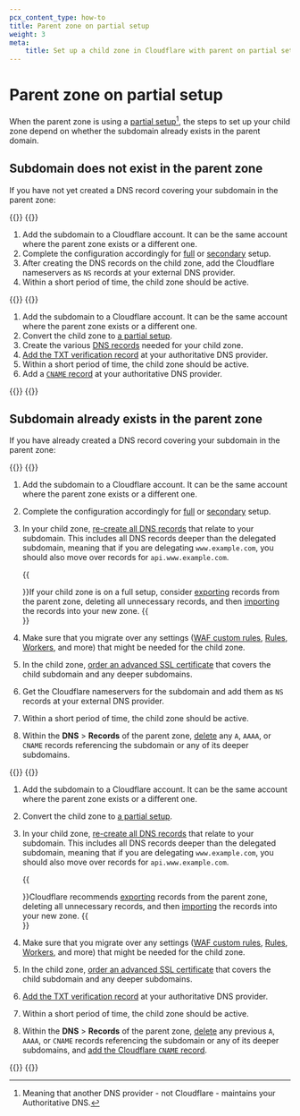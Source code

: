 ```yaml
---
pcx_content_type: how-to
title: Parent zone on partial setup
weight: 3
meta:
    title: Set up a child zone in Cloudflare with parent on partial setup
---
```


# Parent zone on partial setup

When the parent zone is using a [partial setup](/dns/zone-setups/partial-setup/)[^2], the steps to set up your child zone depend on whether the subdomain already exists in the parent domain.

## Subdomain does not exist in the parent zone

If you have not yet created a DNS record covering your subdomain in the parent zone:

{{<tabs labels="Child is full or secondary | Child is partial">}}
{{<tab label="child is full or secondary" no-code="true">}}

1. Add the subdomain to a Cloudflare account. It can be the same account where the parent zone exists or a different one.
2. Complete the configuration accordingly for [full](/dns/zone-setups/full-setup/setup/) or [secondary](/dns/zone-setups/zone-transfers/cloudflare-as-secondary/setup/) setup.
3. After creating the DNS records on the child zone, add the Cloudflare nameservers as `NS` records at your external DNS provider.
4. Within a short period of time, the child zone should be active.

{{</tab>}}
{{<tab label="child is partial" no-code="true">}}

1. Add the subdomain to a Cloudflare account. It can be the same account where the parent zone exists or a different one.
2. Convert the child zone to [a partial setup](/dns/zone-setups/partial-setup/setup/#add-your-domain-to-cloudflare).
3. Create the various [DNS records](/dns/manage-dns-records/how-to/create-dns-records/) needed for your child zone.
4. [Add the TXT verification record](/dns/zone-setups/partial-setup/setup/#verify-ownership-for-your-domain) at your authoritative DNS provider.
5. Within a short period of time, the child zone should be active.
6. Add a [`CNAME` record](/dns/zone-setups/partial-setup/setup/#add-dns-records) at your authoritative DNS provider.

{{</tab>}}
{{</tabs>}}

## Subdomain already exists in the parent zone

If you have already created a DNS record covering your subdomain in the parent zone:

{{<tabs labels="Child is full or secondary | Child is partial">}}
{{<tab label="child is full or secondary" no-code="true">}}

1. Add the subdomain to a Cloudflare account. It can be the same account where the parent zone exists or a different one.
2. Complete the configuration accordingly for [full](/dns/zone-setups/full-setup/setup/) or [secondary](/dns/zone-setups/zone-transfers/cloudflare-as-secondary/setup/) setup.
3. In your child zone, [re-create all DNS records](/dns/manage-dns-records/how-to/create-dns-records/) that relate to your subdomain. This includes all DNS records deeper than the delegated subdomain, meaning that if you are delegating `www.example.com`, you should also move over records for `api.www.example.com`.

    {{<Aside type="note">}}If your child zone is on a full setup, consider [exporting](/dns/manage-dns-records/how-to/import-and-export/#export-records) records from the parent zone, deleting all unnecessary records, and then [importing](/dns/manage-dns-records/how-to/import-and-export/#import-records) the records into your new zone.
    {{</Aside>}}

4. Make sure that you migrate over any settings ([WAF custom rules](/waf/custom-rules/), [Rules](/rules/), [Workers](/workers/), and more) that might be needed for the child zone.
5. In the child zone, [order an advanced SSL certificate](/ssl/edge-certificates/advanced-certificate-manager/) that covers the child subdomain and any deeper subdomains.
6. Get the Cloudflare nameservers for the subdomain and add them as `NS` records at your external DNS provider.
7. Within a short period of time, the child zone should be active.
8. Within the **DNS** > **Records** of the parent zone, [delete](/dns/manage-dns-records/how-to/create-dns-records/#delete-dns-records) any `A`, `AAAA`, or `CNAME` records referencing the subdomain or any of its deeper subdomains.

{{</tab>}}
{{<tab label="child is partial" no-code="true">}}

1. Add the subdomain to a Cloudflare account. It can be the same account where the parent zone exists or a different one.
2. Convert the child zone to [a partial setup](/dns/zone-setups/partial-setup/setup/#add-your-domain-to-cloudflare).
3. In your child zone, [re-create all DNS records](/dns/manage-dns-records/how-to/create-dns-records/) that relate to your subdomain. This includes all DNS records deeper than the delegated subdomain, meaning that if you are delegating `www.example.com`, you should also move over records for `api.www.example.com`.

    {{<Aside type="note">}}Cloudflare recommends [exporting](/dns/manage-dns-records/how-to/import-and-export/#export-records) records from the parent zone, deleting all unnecessary records, and then [importing](/dns/manage-dns-records/how-to/import-and-export/#import-records) the records into your new zone.
    {{</Aside>}}

4. Make sure that you migrate over any settings ([WAF custom rules](/waf/custom-rules/), [Rules](/rules/), [Workers](/workers/), and more) that might be needed for the child zone.
5. In the child zone, [order an advanced SSL certificate](/ssl/edge-certificates/advanced-certificate-manager/) that covers the child subdomain and any deeper subdomains.
6. [Add the TXT verification record](/dns/zone-setups/partial-setup/setup/#verify-ownership-for-your-domain) at your authoritative DNS provider.
7. Within a short period of time, the child zone should be active.
8. Within the **DNS** > **Records** of the parent zone, [delete](/dns/manage-dns-records/how-to/create-dns-records/#delete-dns-records) any previous `A`, `AAAA`, or `CNAME` records referencing the subdomain or any of its deeper subdomains, and [add the Cloudflare `CNAME` record](/dns/zone-setups/partial-setup/setup/#add-dns-records).

{{</tab>}}
{{</tabs>}}

[^2]: Meaning that another DNS provider - not Cloudflare - maintains your Authoritative DNS.